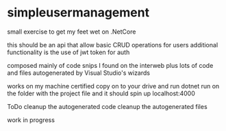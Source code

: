 # simpleusermanagement
small exercise to get my feet wet on .NetCore

this should be an api that allow basic CRUD operations for users
additional functionality is the use of jwt token for auth

composed mainly of code snips I found on the interweb plus lots of code and files autogenerated by Visual Studio's wizards

works on my machine certified
copy on to your drive and run dotnet run on the folder with the project file and it should spin up localhost:4000

ToDo
cleanup the autogenerated code
cleanup the autogenerated files

work in progress
